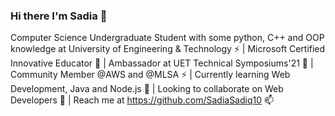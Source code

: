   ### Hi there I'm Sadia 👋

<!--
**SadiaSadiq10/SadiaSadiq10** is a ✨ _special_ ✨ repository because its `README.md` (this file) appears on your GitHub profile.

Here are some ideas to get you started:

- 🔭 I’m currently working on ...
- 🌱 I’m currently learning Web Development,Java and Node.js .
- 👯 I’m looking to collaborate on Web Developers
- 🤔 I’m looking for help with ...
- 💬 Ask me about ...
- 📫 How to reach me: ...
- 😄 Pronouns: ...
- ⚡ I'm Computer Science Student 
-->
Computer Science Undergraduate Student with some python, C++ and OOP knowledge at University of Engineering & Technology ⚡ | Microsoft Certified Innovative Educator 🔭 | Ambassador at UET Technical Symposiums'21 🌱 | Community Member @AWS and @MLSA ⚡ | Currently learning Web Development, Java and Node.js 🌱 | Looking to collaborate on Web Developers 👯 | Reach me at https://github.com/SadiaSadiq10 📫 
